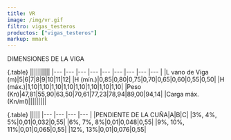 ```yaml
---
title: VR
image: /img/vr.gif
filtro: vigas_testeros
productos: ["vigas_testeros"]
markup: mmark
---
```


DIMENSIONES DE LA VIGA

{.table}
||||||||||
|--- |--- |--- |--- |--- |--- |--- |--- |--- |
|L vano de Viga (m)|5|6|7|8|9|10|11|12|
|H (mín.)|0,85|0,80|0,75|0,70|0,65|0,60|0,55|0,50|
|H (máx.)|1,10|1,10|1,10|1,10|1,10|1,10|1,10|1,10|
|Peso (Kn)|47,81|55,90|63,50|70,61|77,23|78,94|89,00|94,14|
|Carga máx. (Kn/ml)|||||||||

{.table}
|||||
|--- |--- |--- |--- |
|PENDIENTE DE LA CUÑA|A|B|C|
|3%, 4%, 5%|0,01|0,032|0,55|
|6%, 7%, 8%|0,01|0,048|0,55|
|9%, 10%, 11%|0,01|0,065|0,55|
|12%, 13%|0,01|0,076|0,55|

